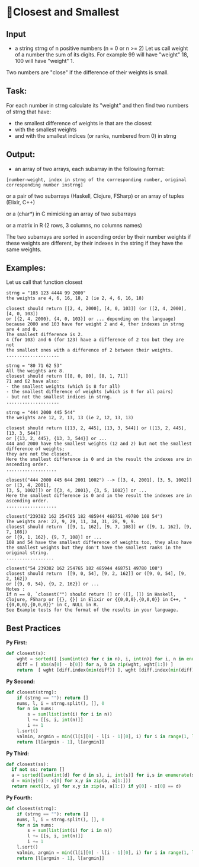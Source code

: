# 🏸Closest and Smallest
## Input

* a string strng of n positive numbers (n = 0 or n >= 2)
Let us call weight of a number the sum of its digits. For example 99 will have "weight" 18, 100 will have "weight" 1.

Two numbers are "close" if the difference of their weights is small.

## Task:
For each number in strng calculate its "weight" and then find two numbers of strng that have:

* the smallest difference of weights ie that are the closest
* with the smallest weights
* and with the smallest indices (or ranks, numbered from 0) in strng
## Output:

* an array of two arrays, each subarray in the following format:
~~~
[number-weight, index in strng of the corresponding number, original corresponding number instrng]
~~~
or a pair of two subarrays (Haskell, Clojure, FSharp) or an array of tuples (Elixir, C++)

or a (char*) in C mimicking an array of two subarrays

or a matrix in R (2 rows, 3 columns, no columns names)

The two subarrays are sorted in ascending order by their number weights if these weights are different, by their indexes in the string if they have the same weights.

## Examples:
Let us call that function closest
~~~
strng = "103 123 4444 99 2000"
the weights are 4, 6, 16, 18, 2 (ie 2, 4, 6, 16, 18)

closest should return [[2, 4, 2000], [4, 0, 103]] (or ([2, 4, 2000], [4, 0, 103])
or [{2, 4, 2000}, {4, 0, 103}] or ... depending on the language)
because 2000 and 103 have for weight 2 and 4, ther indexes in strng are 4 and 0.
The smallest difference is 2.
4 (for 103) and 6 (for 123) have a difference of 2 too but they are not 
the smallest ones with a difference of 2 between their weights.
....................

strng = "80 71 62 53"
All the weights are 8.
closest should return [[8, 0, 80], [8, 1, 71]]
71 and 62 have also:
- the smallest weights (which is 8 for all)
- the smallest difference of weights (which is 0 for all pairs)
- but not the smallest indices in strng.
....................

strng = "444 2000 445 544"
the weights are 12, 2, 13, 13 (ie 2, 12, 13, 13)

closest should return [[13, 2, 445], [13, 3, 544]] or ([13, 2, 445], [13, 3, 544])
or [{13, 2, 445}, {13, 3, 544}] or ...
444 and 2000 have the smallest weights (12 and 2) but not the smallest difference of weights;
they are not the closest.
Here the smallest difference is 0 and in the result the indexes are in ascending order.
...................

closest("444 2000 445 644 2001 1002") --> [[3, 4, 2001], [3, 5, 1002]] or ([3, 4, 2001], 
[3, 5, 1002]]) or [{3, 4, 2001}, {3, 5, 1002}] or ...
Here the smallest difference is 0 and in the result the indexes are in ascending order.
...................

closest("239382 162 254765 182 485944 468751 49780 108 54")
The weights are: 27, 9, 29, 11, 34, 31, 28, 9, 9.
closest should return  [[9, 1, 162], [9, 7, 108]] or ([9, 1, 162], [9, 7, 108]) 
or [{9, 1, 162}, {9, 7, 108}] or ...
108 and 54 have the smallest difference of weights too, they also have 
the smallest weights but they don't have the smallest ranks in the original string.
..................

closest("54 239382 162 254765 182 485944 468751 49780 108")
closest should return  [[9, 0, 54], [9, 2, 162]] or ([9, 0, 54], [9, 2, 162])
or [{9, 0, 54}, {9, 2, 162}] or ...
Notes :
If n == 0, `closest("") should return [] or ([], []) in Haskell, Clojure, FSharp or [{}, {}] in Elixir or {{0,0,0},{0,0,0}} in C++, "{{0,0,0},{0,0,0}}" in C, NULL in R.
See Example tests for the format of the results in your language.
~~~

## Best Practices

**Py First:**
~~~py
def closest(s):
    wght = sorted([ [sum(int(c) for c in n), i, int(n)] for i, n in enumerate(s.split()) ], key=lambda k: (k[0], k[1]))
    diff = [ abs(a[0] - b[0]) for a, b in zip(wght, wght[1:]) ]
    return  [ wght [diff.index(min(diff)) ], wght [diff.index(min(diff)) + 1] ] if wght else []
~~~

**Py Second:**
~~~py
def closest(strng):
    if (strng == ""): return []
    nums, l, i = strng.split(), [], 0
    for n in nums:
        s = sum(list(int(i) for i in n))
        l += [[s, i, int(n)]]
        i += 1
    l.sort()
    valmin, argmin = min((l[i][0] - l[i - 1][0], i) for i in range(1, len(l)))
    return [l[argmin - 1], l[argmin]]
~~~

**Py Third:**
~~~py
def closest(ss):
  if not ss: return []
  a = sorted([sum(int(d) for d in s), i, int(s)] for i,s in enumerate(ss.split()))
  d = min(y[0] - x[0] for x,y in zip(a, a[1:]))
  return next([x, y] for x,y in zip(a, a[1:]) if y[0] - x[0] == d)
~~~

**Py Fourth:**
~~~py
def closest(strng):
    if (strng == ""): return []
    nums, l, i = strng.split(), [], 0
    for n in nums:
        s = sum(list(int(i) for i in n))
        l += [[s, i, int(n)]]
        i += 1
    l.sort()
    valmin, argmin = min((l[i][0] - l[i - 1][0], i) for i in range(1, len(l)))
    return [l[argmin - 1], l[argmin]]

~~~
